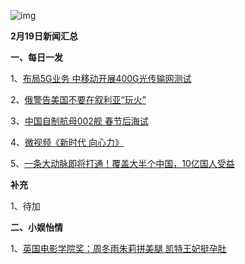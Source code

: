 ![img](http://d.ifengimg.com/mw978_mh598/p3.ifengimg.com/a/2018_08/1809d9fe3f7e7be_size57_w695_h1024.jpg)

**2月19日新闻汇总**

**一、每日一发**

1、[布局5G业务 中移动开展400G光传输网测试](http://www.zaobao.com/realtime/china/story20180219-836248)

2、[俄警告美国不要在叙利亚“玩火”](http://www.zaobao.com/realtime/world/story20180219-836359)

3、[中国自制航母002舰 春节后海试](http://www.zaobao.com/wencui/politic/story20180218-836018)

4、[微视频《新时代 向心力》](http://news.ifeng.com/a/20180219/56111890_0.shtml)

5、[一条大动脉即将打通！覆盖大半个中国，10亿国人受益](http://finance.ifeng.com/a/20180219/15990404_0.shtml)



**补充**

1、待加



**二、小娱怡情**

1、[英国电影学院奖：周冬雨朱莉拼美腿 凯特王妃挺孕肚](http://ent.ifeng.com/a/20180219/43030014_0.shtml#p=1)